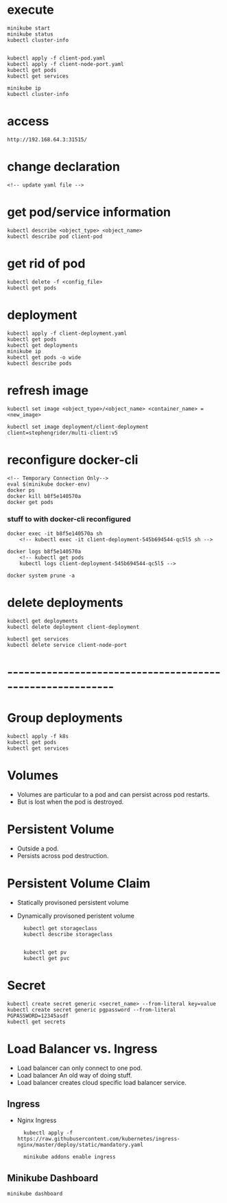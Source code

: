 # execute

    minikube start
    minikube status
    kubectl cluster-info


    kubectl apply -f client-pod.yaml
    kubectl apply -f client-node-port.yaml
    kubectl get pods
    kubectl get services

    minikube ip
    kubectl cluster-info

# access

    http://192.168.64.3:31515/

# change declaration

    <!-- update yaml file -->

# get pod/service information

    kubectl describe <object_type> <object_name>
    kubectl describe pod client-pod

# get rid of pod

    kubectl delete -f <config_file>
    kubectl get pods

# deployment

    kubectl apply -f client-deployment.yaml
    kubectl get pods
    kubectl get deployments
    minikube ip
    kubectl get pods -o wide
    kubectl describe pods

# refresh image

    kubectl set image <object_type>/<object_name> <container_name> = <new_image>

    kubectl set image deployment/client-deployment client=stephengrider/multi-client:v5

# reconfigure docker-cli

    <!-- Temporary Connection Only-->
    eval $(minikube docker-env)
    docker ps
    docker kill b8f5e140570a
    docker get pods

### stuff to with docker-cli reconfigured

    docker exec -it b8f5e140570a sh
        <!-- kubectl exec -it client-deployment-545b694544-qc5l5 sh -->

    docker logs b8f5e140570a
        <!-- kubectl get pods
        kubectl logs client-deployment-545b694544-qc5l5 -->

    docker system prune -a

# delete deployments

    kubectl get deployments
    kubectl delete deployment client-deployment

    kubectl get services
    kubectl delete service client-node-port

# ---------------------------------------------------------

# Group deployments

    kubectl apply -f k8s
    kubectl get pods
    kubectl get services

# Volumes

- Volumes are particular to a pod and can persist across pod restarts.
- But is lost when the pod is destroyed.

# Persistent Volume

- Outside a pod.
- Persists across pod destruction.

# Persistent Volume Claim

- Statically provisoned persistent volume
- Dynamically provisoned peristent volume

        kubectl get storageclass
        kubectl describe storageclass


        kubectl get pv
        kubectl get pvc

# Secret

    kubectl create secret generic <secret_name> --from-literal key=value
    kubectl create secret generic pgpassword --from-literal PGPASSWORD=12345asdf
    kubectl get secrets

# Load Balancer vs. Ingress

- Load balancer can only connect to one pod.
- Load balancer An old way of doing stuff.
- Load balancer creates cloud specific load balancer service.

## Ingress

- Nginx Ingress

        kubectl apply -f https://raw.githubusercontent.com/kubernetes/ingress-nginx/master/deploy/static/mandatory.yaml

        minikube addons enable ingress

## Minikube Dashboard

    minikube dashboard
